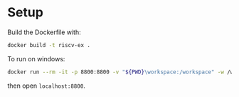 # Setup

Build the Dockerfile with:

```sh
docker build -t riscv-ex .
```

To run on windows:

```sh
docker run --rm -it -p 8800:8800 -v "${PWD}\workspace:/workspace" -w /workspace riscv-ex
```

then open `localhost:8800`.